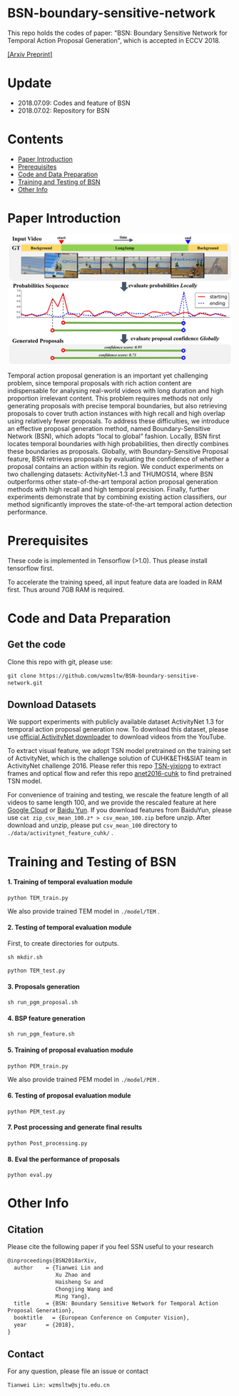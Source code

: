 # BSN-boundary-sensitive-network

This repo holds the codes of paper: "BSN: Boundary Sensitive Network for Temporal Action Proposal Generation", which is accepted in ECCV 2018.

[[Arxiv Preprint]](http://arxiv.org/abs/1806.02964)

# Update

* 2018.07.09: Codes and feature of BSN
* 2018.07.02: Repository for BSN



# Contents

* [Paper Introduction](#paper-introduction)
* [Prerequisites](#prerequisites)
* [Code and Data Preparation](#code_and_data_preparation)
* [Training and Testing  of BSN](#training_and_testing_of_bsn)
* [Other Info](#other-info)

# Paper Introduction

 <img src="./paper_pic/eccv_overview.jpg" width = "700" alt="image" align=center />

Temporal action proposal generation is an important yet challenging problem, since temporal proposals with rich action content are indispensable for analysing real-world videos with long duration and high proportion irrelevant content. This problem requires methods not only generating proposals with precise temporal boundaries, but also retrieving proposals to cover truth action instances with high recall and high overlap using relatively fewer proposals. To address these difficulties, we introduce an effective proposal generation method, named Boundary-Sensitive Network (BSN), which adopts “local to global” fashion. Locally, BSN first locates temporal boundaries with high probabilities, then directly combines these boundaries as proposals. Globally, with Boundary-Sensitive Proposal feature, BSN retrieves proposals by evaluating the confidence of whether a proposal contains an action within its region. We conduct experiments on two challenging datasets: ActivityNet-1.3 and THUMOS14, where BSN outperforms other state-of-the-art temporal action proposal generation methods with high recall and high temporal precision. Finally, further experiments demonstrate that by combining existing action classifiers, our method significantly improves the state-of-the-art temporal action detection performance.


# Prerequisites

These code is  implemented in Tensorflow (>1.0). Thus please install tensorflow first.

To  accelerate the training speed, all input feature data are loaded in RAM first. Thus around 7GB RAM is required.


# Code and Data Preparation

## Get the code

Clone this repo with git, please use:

```
git clone https://github.com/wzmsltw/BSN-boundary-sensitive-network.git
```


## Download Datasets

We support experiments with publicly available dataset ActivityNet 1.3 for temporal action proposal generation now. To download this dataset, please use [official ActivityNet downloader](https://github.com/activitynet/ActivityNet/tree/master/Crawler) to download videos from the YouTube.

To extract visual feature, we adopt TSN model pretrained on the training set of ActivityNet, which is the challenge solution of CUHK&ETH&SIAT team in ActivityNet challenge 2016. Please refer this repo [TSN-yjxiong](https://github.com/yjxiong/temporal-segment-networks) to extract frames and optical flow and refer this repo [anet2016-cuhk](https://github.com/yjxiong/anet2016-cuhk) to find pretrained TSN model.

For convenience of training and testing, we rescale the feature length of all videos to same length 100, and we provide the rescaled feature at here [Google Cloud](https://drive.google.com/file/d/1ISemndlSDS2FtqQOKL0t3Cjj9yk2yznF/view?usp=sharing) or [Baidu Yun](https://pan.baidu.com/s/19GI3_-uZbd_XynUO6g-8YQ). If you download features from BaiduYun, please use `cat zip_csv_mean_100.z* > csv_mean_100.zip` before unzip. After download and unzip, please put `csv_mean_100` directory to `./data/activitynet_feature_cuhk/` . 

# Training and Testing  of BSN

#### 1. Training of temporal evaluation module

```
python TEM_train.py
```

We also provide trained TEM model in `./model/TEM` .


#### 2. Testing of temporal evaluation module

First, to create directories for outputs.

```
sh mkdir.sh
```

```
python TEM_test.py
```

#### 3. Proposals generation

```
sh run_pgm_proposal.sh
```

#### 4. BSP feature generation

```
sh run_pgm_feature.sh
```

#### 5. Training of proposal evaluation module

```
python PEM_train.py
```

We also provide trained PEM model in `./model/PEM` .

#### 6. Testing of proposal evaluation module

```
python PEM_test.py
```

#### 7. Post processing and generate final results

```
python Post_processing.py
```

#### 8. Eval the performance of proposals

```
python eval.py
```

# Other Info

## Citation


Please cite the following paper if you feel SSN useful to your research

```
@inproceedings{BSN2018arXiv,
  author    = {Tianwei Lin and
               Xu Zhao and
               Haisheng Su and
               Chongjing Wang and
               Ming Yang},
  title     = {BSN: Boundary Sensitive Network for Temporal Action Proposal Generation},
  booktitle   = {European Conference on Computer Vision},
  year      = {2018},
}
```


## Contact
For any question, please file an issue or contact
```
Tianwei Lin: wzmsltw@sjtu.edu.cn
```

